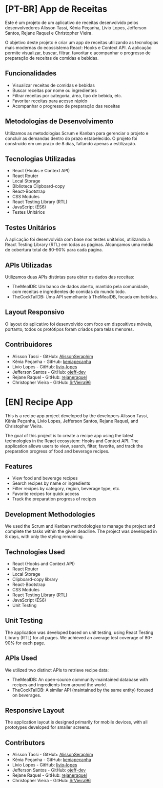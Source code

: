 # [PT-BR] App de Receitas

Este é um projeto de um aplicativo de receitas desenvolvido pelos desenvolvedores Alisson Tassi, Kênia Peçanha, Lívio Lopes, Jefferson Santos, Rejane Raquel e Christopher Vieira.

O objetivo deste projeto é criar um app de receitas utilizando as tecnologias mais modernas do ecossistema React: Hooks e Context API. A aplicação permite visualizar, buscar, filtrar, favoritar e acompanhar o progresso de preparação de receitas de comidas e bebidas.

## Funcionalidades

- Visualizar receitas de comidas e bebidas
- Buscar receitas por nome ou ingredientes
- Filtrar receitas por categoria, área, tipo de bebida, etc.
- Favoritar receitas para acesso rápido
- Acompanhar o progresso de preparação das receitas

## Metodologias de Desenvolvimento

Utilizamos as metodologias Scrum e Kanban para gerenciar o projeto e concluir as demandas dentro do prazo estabelecido. O projeto foi construído em um prazo de 8 dias, faltando apenas a estilização.

## Tecnologias Utilizadas

- React (Hooks e Context API)
- React Router
- Local Storage
- Biblioteca Clipboard-copy
- React-Bootstrap
- CSS Modules
- React Testing Library (RTL)
- JavaScript (ES6)
- Testes Unitários

## Testes Unitários

A aplicação foi desenvolvida com base nos testes unitários, utilizando a React Testing Library (RTL) em todas as páginas. Alcançamos uma média de cobertura total de 80-90% para cada página.

## APIs Utilizadas

Utilizamos duas APIs distintas para obter os dados das receitas:
- TheMealDB: Um banco de dados aberto, mantido pela comunidade, com receitas e ingredientes de comidas do mundo todo.
- TheCockTailDB: Uma API semelhante à TheMealDB, focada em bebidas.

## Layout Responsivo

O layout do aplicativo foi desenvolvido com foco em dispositivos móveis, portanto, todos os protótipos foram criados para telas menores.

## Contribuidores

- Alisson Tassi - GitHub: [AlissonSeraphim](https://github.com/AlissonSeraphim)
- Kênia Peçanha - GitHub: [keniapecanha](https://github.com/keniapecanha)
- Lívio Lopes - GitHub: [livio-lopes](https://github.com/livio-lopes)
- Jefferson Santos - GitHub: [ojeff-dev](https://github.com/ojeff-dev)
- Rejane Raquel - GitHub: [rejaneraquel](https://github.com/rejaneraquel)
- Christopher Vieira - GitHub: [SrVieira96](https://github.com/SrVieira96)

# [EN] Recipe App

This is a recipe app project developed by the developers Alisson Tassi, Kênia Peçanha, Lívio Lopes, Jefferson Santos, Rejane Raquel, and Christopher Vieira.

The goal of this project is to create a recipe app using the latest technologies in the React ecosystem: Hooks and Context API. The application allows users to view, search, filter, favorite, and track the preparation progress of food and beverage recipes.

## Features

- View food and beverage recipes
- Search recipes by name or ingredients
- Filter recipes by category, region, beverage type, etc.
- Favorite recipes for quick access
- Track the preparation progress of recipes

## Development Methodologies

We used the Scrum and Kanban methodologies to manage the project and complete the tasks within the given deadline. The project was developed in 8 days, with only the styling remaining.

## Technologies Used

- React (Hooks and Context API)
- React Router
- Local Storage
- Clipboard-copy library
- React-Bootstrap
- CSS Modules
- React Testing Library (RTL)
- JavaScript (ES6)
- Unit Testing

## Unit Testing

The application was developed based on unit testing, using React Testing Library (RTL) for all pages. We achieved an average test coverage of 80-90% for each page.

## APIs Used

We utilized two distinct APIs to retrieve recipe data:
- TheMealDB: An open-source community-maintained database with recipes and ingredients from around the world.
- TheCockTailDB: A similar API (maintained by the same entity) focused on beverages.

## Responsive Layout

The application layout is designed primarily for mobile devices, with all prototypes developed for smaller screens.

## Contributors

- Alisson Tassi - GitHub: [AlissonSeraphim](https://github.com/AlissonSeraphim)
- Kênia Peçanha - GitHub: [keniapecanha](https://github.com/keniapecanha)
- Lívio Lopes - GitHub: [livio-lopes](https://github.com/livio-lopes)
- Jefferson Santos - GitHub: [ojeff-dev](https://github.com/ojeff-dev)
- Rejane Raquel - GitHub: [rejaneraquel](https://github.com/rejaneraquel)
- Christopher Vieira - GitHub: [SrVieira96](https://github.com/SrVieira96)

